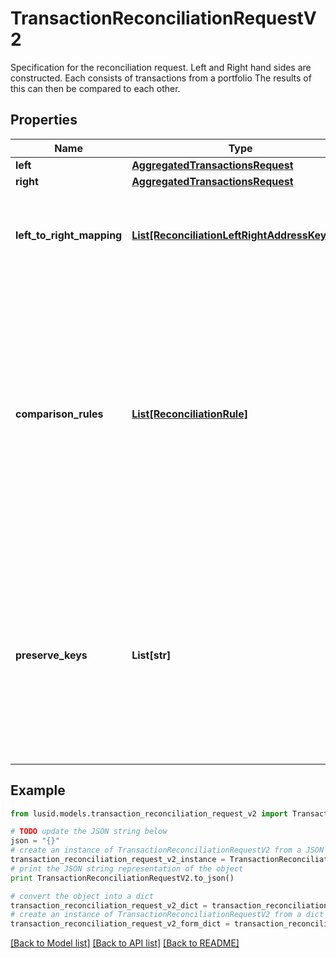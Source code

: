 # TransactionReconciliationRequestV2

Specification for the reconciliation request. Left and Right hand sides are constructed. Each consists of transactions from a portfolio  The results of this can then be compared to each other.

## Properties
Name | Type | Description | Notes
------------ | ------------- | ------------- | -------------
**left** | [**AggregatedTransactionsRequest**](AggregatedTransactionsRequest.md) |  | 
**right** | [**AggregatedTransactionsRequest**](AggregatedTransactionsRequest.md) |  | 
**left_to_right_mapping** | [**List[ReconciliationLeftRightAddressKeyPair]**](ReconciliationLeftRightAddressKeyPair.md) | The mapping from property keys requested by left aggregation to property keys on right hand side | [optional] 
**comparison_rules** | [**List[ReconciliationRule]**](ReconciliationRule.md) | The set of rules to be used in comparing values. These are the rules that determine what constitutes a match.  The simplest is obviously an exact one-for-one comparison, but tolerances on numerical or date time values and  case-insensitive string comparison are supported amongst other types. | [optional] 
**preserve_keys** | **List[str]** | List of keys to preserve (from rhs) in the diff. Used in conjunction with filtering/grouping.  If two values are equal, for a given key then the value is elided from the results. Setting it here  will preserve it (takes the values from the RHS and puts it into the line by line results). | [optional] 

## Example

```python
from lusid.models.transaction_reconciliation_request_v2 import TransactionReconciliationRequestV2

# TODO update the JSON string below
json = "{}"
# create an instance of TransactionReconciliationRequestV2 from a JSON string
transaction_reconciliation_request_v2_instance = TransactionReconciliationRequestV2.from_json(json)
# print the JSON string representation of the object
print TransactionReconciliationRequestV2.to_json()

# convert the object into a dict
transaction_reconciliation_request_v2_dict = transaction_reconciliation_request_v2_instance.to_dict()
# create an instance of TransactionReconciliationRequestV2 from a dict
transaction_reconciliation_request_v2_form_dict = transaction_reconciliation_request_v2.from_dict(transaction_reconciliation_request_v2_dict)
```
[[Back to Model list]](../README.md#documentation-for-models) [[Back to API list]](../README.md#documentation-for-api-endpoints) [[Back to README]](../README.md)


